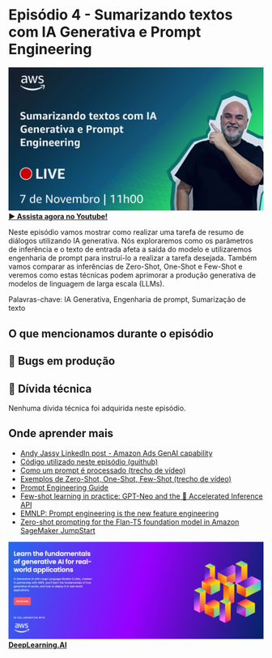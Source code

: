 # Episódio 4 - Sumarizando textos com IA Generativa e Prompt Engineering

[![YouTube video thumbnail](./thumb.jpeg)](https://www.youtube.com/watch?v=QkkUcbtzoIg)
**[&#x25b6; Assista agora no Youtube!](https://www.youtube.com/watch?v=QkkUcbtzoIg)**

Neste episódio vamos mostrar como realizar uma tarefa de resumo de diálogos utilizando IA generativa. Nós exploraremos como os parâmetros de inferência e o texto de entrada afeta a saída do modelo e utilizaremos engenharia de prompt para instruí-lo a realizar a tarefa desejada. Também vamos comparar as inferências de Zero-Shot, One-Shot e Few-Shot e veremos como estas técnicas podem aprimorar a produção generativa de modelos de linguagem de larga escala (LLMs). 

Palavras-chave: IA Generativa, Engenharia de prompt, Sumarização de texto

## O que mencionamos durante o episódio

## 🐛 Bugs em produção

## 🫰 Dívida técnica

Nenhuma dívida técnica foi adquirida neste episódio.

## Onde aprender mais

* [Andy Jassy LinkedIn post - Amazon Ads GenAI capability](https://www.linkedin.com/posts/andy-jassy-8b1615_first-look-at-our-new-amazon-ads-genai-capability-ugcPost-7122968532773998592-WrFq/)
* [Código utilizado neste episódio (guithub)](https://github.com/AWS-Cloud-Drops-Builders-Edition/s01e04)
* [Como um prompt é processado (trecho de vídeo)](https://www.youtube.com/watch?v=Ng_8PlvzA3Y&t=528s)
* [Exemplos de Zero-Shot, One-Shot, Few-Shot (trecho de vídeo)](https://www.youtube.com/watch?v=DwTV5uNENqo&t=326s)
* [Prompt Engineering Guide](https://www.promptingguide.ai/)
* [Few-shot learning in practice: GPT-Neo and the 🤗 Accelerated Inference API](https://huggingface.co/blog/few-shot-learning-gpt-neo-and-inference-api)
* [EMNLP: Prompt engineering is the new feature engineering](https://www.amazon.science/blog/emnlp-prompt-engineering-is-the-new-feature-engineering)
* [Zero-shot prompting for the Flan-T5 foundation model in Amazon SageMaker JumpStart](https://aws.amazon.com/blogs/machine-learning/zero-shot-prompting-for-the-flan-t5-foundation-model-in-amazon-sagemaker-jumpstart/)


[![Generative AI with LLMs](../../images/Generative%20AI%20with%20LLMs.jpeg)](https://www.deeplearning.ai/courses/generative-ai-with-llms/)
**[DeepLearning.AI](https://www.deeplearning.ai/courses/generative-ai-with-llms/)**
